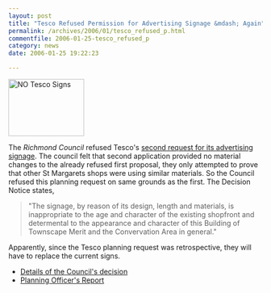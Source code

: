 ```yaml
---
layout: post
title: "Tesco Refused Permission for Advertising Signage &mdash; Again"
permalink: /archives/2006/01/tesco_refused_p.html
commentfile: 2006-01-25-tesco_refused_p
category: news
date: 2006-01-25 19:22:23

---
```


<a href="/assets/images/2006/NOTescoSigns.gif"><img alt="NO Tesco Signs" src="/assets/images/2006/NOTescoSigns-thumb.gif" width="150" height="113" class="right ignore" /></a>

The *Richmond Council* refused Tesco's [second request for its advertising signage](/archives/2005/12/tesco_again_see.html). The council felt that second application provided no material changes to the already refused first proposal, they only attempted to prove that other St Margarets shops were using similar materials. So the Council refused this planning request on same grounds as the first. The Decision Notice states,

> "The signage, by reason of its design, length and materials, is inappropriate to the age and character of the existing shopfront and determental to the appearance and character of this Building of Townscape Merit and the Convervation Area in general."

Apparently, since the Tesco planning request was retrospective, they will have to replace the current signs.

-   [Details of the Council's decision](http://www.ukplanning.com/richmond/doc/Decision-2619734?extension=.pdf&wmTransparency=0&wmLocation=0&id=2619734&location=VOLUME1&contentType=application%2Fpdf&wmName=&pageCount=2)
-   [Planning Officer's Report](http://www.ukplanning.com/richmond/doc/Report-2619733?extension=.pdf&wmTransparency=0&wmLocation=0&id=2619733&location=VOLUME1&contentType=application%2Fpdf&wmName=&pageCount=5)
